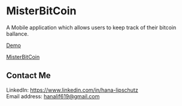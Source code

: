 # MisterBitCoin

A Mobile application which allows users to keep track of their bitcoin ballance. 

[Demo](https://youtube.com/shorts/hMVNM8yCsgY?feature=share "Demo")

[MisterBitCoin](https://hanalif.github.io/mister-bitcoin/ "MisterBitCoin")

## Contact Me
LinkedIn: https://www.linkedin.com/in/hana-lipschutz
<br />
Email address:   hanalif619@gmail.com 	



